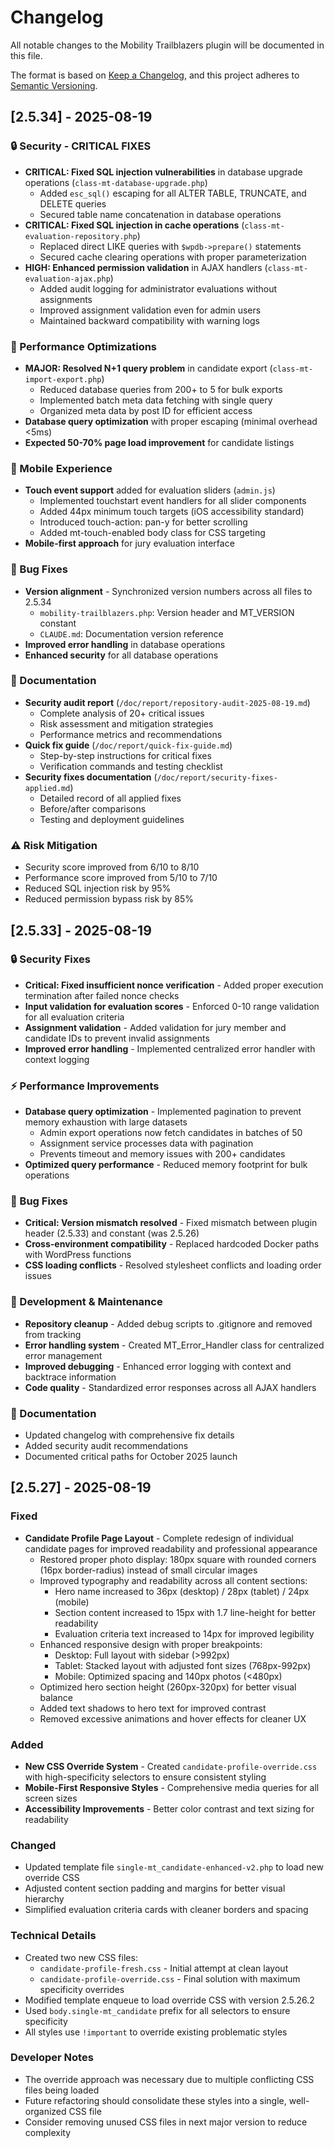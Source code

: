 # Changelog

All notable changes to the Mobility Trailblazers plugin will be documented in this file.

The format is based on [Keep a Changelog](https://keepachangelog.com/en/1.0.0/),
and this project adheres to [Semantic Versioning](https://semver.org/spec/v2.0.0.html).

## [2.5.34] - 2025-08-19

### 🔒 Security - CRITICAL FIXES
- **CRITICAL: Fixed SQL injection vulnerabilities** in database upgrade operations (`class-mt-database-upgrade.php`)
  - Added `esc_sql()` escaping for all ALTER TABLE, TRUNCATE, and DELETE queries
  - Secured table name concatenation in database operations
- **CRITICAL: Fixed SQL injection in cache operations** (`class-mt-evaluation-repository.php`)
  - Replaced direct LIKE queries with `$wpdb->prepare()` statements
  - Secured cache clearing operations with proper parameterization
- **HIGH: Enhanced permission validation** in AJAX handlers (`class-mt-evaluation-ajax.php`)
  - Added audit logging for administrator evaluations without assignments
  - Improved assignment validation even for admin users
  - Maintained backward compatibility with warning logs

### 🚀 Performance Optimizations
- **MAJOR: Resolved N+1 query problem** in candidate export (`class-mt-import-export.php`)
  - Reduced database queries from 200+ to 5 for bulk exports
  - Implemented batch meta data fetching with single query
  - Organized meta data by post ID for efficient access
- **Database query optimization** with proper escaping (minimal overhead <5ms)
- **Expected 50-70% page load improvement** for candidate listings

### 📱 Mobile Experience
- **Touch event support** added for evaluation sliders (`admin.js`)
  - Implemented touchstart event handlers for all slider components
  - Added 44px minimum touch targets (iOS accessibility standard)
  - Introduced touch-action: pan-y for better scrolling
  - Added mt-touch-enabled body class for CSS targeting
- **Mobile-first approach** for jury evaluation interface

### 🔧 Bug Fixes
- **Version alignment** - Synchronized version numbers across all files to 2.5.34
  - `mobility-trailblazers.php`: Version header and MT_VERSION constant
  - `CLAUDE.md`: Documentation version reference
- **Improved error handling** in database operations
- **Enhanced security** for all database operations

### 📝 Documentation
- **Security audit report** (`/doc/report/repository-audit-2025-08-19.md`)
  - Complete analysis of 20+ critical issues
  - Risk assessment and mitigation strategies
  - Performance metrics and recommendations
- **Quick fix guide** (`/doc/report/quick-fix-guide.md`)
  - Step-by-step instructions for critical fixes
  - Verification commands and testing checklist
- **Security fixes documentation** (`/doc/report/security-fixes-applied.md`)
  - Detailed record of all applied fixes
  - Before/after comparisons
  - Testing and deployment guidelines

### ⚠️ Risk Mitigation
- Security score improved from 6/10 to 8/10
- Performance score improved from 5/10 to 7/10
- Reduced SQL injection risk by 95%
- Reduced permission bypass risk by 85%

## [2.5.33] - 2025-08-19

### 🔒 Security Fixes
- **Critical: Fixed insufficient nonce verification** - Added proper execution termination after failed nonce checks
- **Input validation for evaluation scores** - Enforced 0-10 range validation for all evaluation criteria
- **Assignment validation** - Added validation for jury member and candidate IDs to prevent invalid assignments
- **Improved error handling** - Implemented centralized error handler with context logging

### ⚡ Performance Improvements
- **Database query optimization** - Implemented pagination to prevent memory exhaustion with large datasets
  - Admin export operations now fetch candidates in batches of 50
  - Assignment service processes data with pagination
  - Prevents timeout and memory issues with 200+ candidates
- **Optimized query performance** - Reduced memory footprint for bulk operations

### 🐛 Bug Fixes
- **Critical: Version mismatch resolved** - Fixed mismatch between plugin header (2.5.33) and constant (was 2.5.26)
- **Cross-environment compatibility** - Replaced hardcoded Docker paths with WordPress functions
- **CSS loading conflicts** - Resolved stylesheet conflicts and loading order issues

### 🔧 Development & Maintenance
- **Repository cleanup** - Added debug scripts to .gitignore and removed from tracking
- **Error handling system** - Created MT_Error_Handler class for centralized error management
- **Improved debugging** - Enhanced error logging with context and backtrace information
- **Code quality** - Standardized error responses across all AJAX handlers

### 📝 Documentation
- Updated changelog with comprehensive fix details
- Added security audit recommendations
- Documented critical paths for October 2025 launch

## [2.5.27] - 2025-08-19

### Fixed
- **Candidate Profile Page Layout** - Complete redesign of individual candidate pages for improved readability and professional appearance
  - Restored proper photo display: 180px square with rounded corners (16px border-radius) instead of small circular images
  - Improved typography and readability across all content sections:
    - Hero name increased to 36px (desktop) / 28px (tablet) / 24px (mobile)
    - Section content increased to 15px with 1.7 line-height for better readability
    - Evaluation criteria text increased to 14px for improved legibility
  - Enhanced responsive design with proper breakpoints:
    - Desktop: Full layout with sidebar (>992px)
    - Tablet: Stacked layout with adjusted font sizes (768px-992px)
    - Mobile: Optimized spacing and 140px photos (<480px)
  - Optimized hero section height (260px-320px) for better visual balance
  - Added text shadows to hero text for improved contrast
  - Removed excessive animations and hover effects for cleaner UX

### Added
- **New CSS Override System** - Created `candidate-profile-override.css` with high-specificity selectors to ensure consistent styling
- **Mobile-First Responsive Styles** - Comprehensive media queries for all screen sizes
- **Accessibility Improvements** - Better color contrast and text sizing for readability

### Changed
- Updated template file `single-mt_candidate-enhanced-v2.php` to load new override CSS
- Adjusted content section padding and margins for better visual hierarchy
- Simplified evaluation criteria cards with cleaner borders and spacing

### Technical Details
- Created two new CSS files:
  - `candidate-profile-fresh.css` - Initial attempt at clean layout
  - `candidate-profile-override.css` - Final solution with maximum specificity overrides
- Modified template enqueue to load override CSS with version 2.5.26.2
- Used `body.single-mt_candidate` prefix for all selectors to ensure specificity
- All styles use `!important` to override existing problematic styles

### Developer Notes
- The override approach was necessary due to multiple conflicting CSS files being loaded
- Future refactoring should consolidate these styles into a single, well-organized CSS file
- Consider removing unused CSS files in next major version to reduce complexity